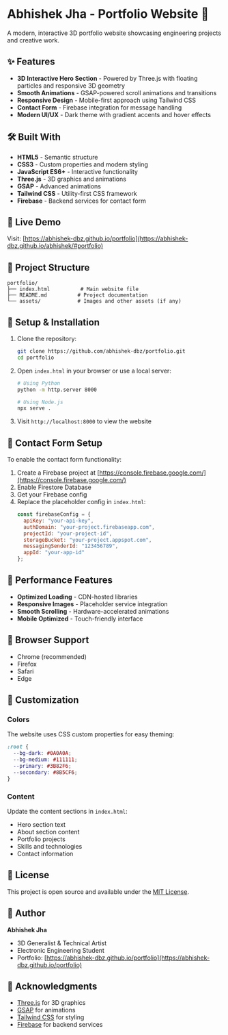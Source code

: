# Abhishek Jha - Portfolio Website 🚀

A modern, interactive 3D portfolio website showcasing engineering projects and creative work.

## ✨ Features

- **3D Interactive Hero Section** - Powered by Three.js with floating particles and responsive 3D geometry
- **Smooth Animations** - GSAP-powered scroll animations and transitions
- **Responsive Design** - Mobile-first approach using Tailwind CSS
- **Contact Form** - Firebase integration for message handling
- **Modern UI/UX** - Dark theme with gradient accents and hover effects

## 🛠️ Built With

- **HTML5** - Semantic structure
- **CSS3** - Custom properties and modern styling
- **JavaScript ES6+** - Interactive functionality
- **Three.js** - 3D graphics and animations
- **GSAP** - Advanced animations
- **Tailwind CSS** - Utility-first CSS framework
- **Firebase** - Backend services for contact form

## 🚀 Live Demo

Visit: [https://abhishek-dbz.github.io/portfolio](https://abhishek-dbz.github.io/abhishek/#portfolio)

## 📁 Project Structure

```
portfolio/
├── index.html          # Main website file
├── README.md          # Project documentation
└── assets/            # Images and other assets (if any)
```

## 🔧 Setup & Installation

1. Clone the repository:
   ```bash
   git clone https://github.com/abhishek-dbz/portfolio.git
   cd portfolio
   ```

2. Open `index.html` in your browser or use a local server:
   ```bash
   # Using Python
   python -m http.server 8000
   
   # Using Node.js
   npx serve .
   ```

3. Visit `http://localhost:8000` to view the website

## 📧 Contact Form Setup

To enable the contact form functionality:

1. Create a Firebase project at [https://console.firebase.google.com/](https://console.firebase.google.com/)
2. Enable Firestore Database
3. Get your Firebase config
4. Replace the placeholder config in `index.html`:
   ```javascript
   const firebaseConfig = {
     apiKey: "your-api-key",
     authDomain: "your-project.firebaseapp.com",
     projectId: "your-project-id",
     storageBucket: "your-project.appspot.com",
     messagingSenderId: "123456789",
     appId: "your-app-id"
   };
   ```

## 🌟 Performance Features

- **Optimized Loading** - CDN-hosted libraries
- **Responsive Images** - Placeholder service integration
- **Smooth Scrolling** - Hardware-accelerated animations
- **Mobile Optimized** - Touch-friendly interface

## 📱 Browser Support

- Chrome (recommended)
- Firefox
- Safari
- Edge

## 🎨 Customization

### Colors
The website uses CSS custom properties for easy theming:
```css
:root {
  --bg-dark: #0A0A0A;
  --bg-medium: #111111;
  --primary: #3B82F6;
  --secondary: #8B5CF6;
}
```

### Content
Update the content sections in `index.html`:
- Hero section text
- About section content
- Portfolio projects
- Skills and technologies
- Contact information

## 📄 License

This project is open source and available under the [MIT License](LICENSE).

## 👤 Author

**Abhishek Jha**
- 3D Generalist & Technical Artist
- Electronic Engineering Student
- Portfolio: [https://abhishek-dbz.github.io/portfolio](https://abhishek-dbz.github.io/portfolio)

## 🙏 Acknowledgments

- [Three.js](https://threejs.org/) for 3D graphics
- [GSAP](https://greensock.com/gsap/) for animations
- [Tailwind CSS](https://tailwindcss.com/) for styling
- [Firebase](https://firebase.google.com/) for backend services
